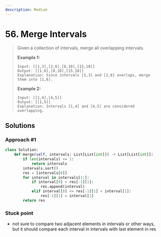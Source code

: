 ```yaml
---
description: Medium
---
```


# 56. Merge Intervals

> Given a collection of intervals, merge all overlapping intervals.
>
> **Example 1:**
>
> ```text
> Input: [[1,3],[2,6],[8,10],[15,18]]
> Output: [[1,6],[8,10],[15,18]]
> Explanation: Since intervals [1,3] and [2,6] overlaps, merge them into [1,6].
> ```
>
> **Example 2:**
>
> ```text
> Input: [[1,4],[4,5]]
> Output: [[1,5]]
> Explanation: Intervals [1,4] and [4,5] are considered overlapping.
> ```

## Solutions

### Approach \#1

```python
class Solution:
    def merge(self, intervals: List[List[int]]) -> List[List[int]]:
        if len(intervals) <= 1:
            return intervals
        intervals.sort()
        res = [intervals[0]]
        for interval in intervals[1:]:
            if interval[0] > res[-1][1]:
                res.append(interval)
            elif interval[0] <= res[-1][1] < interval[1]:
                res[-1][1] = interval[1]
        return res
```

### Stuck point

* not sure to compare two adjacent elements in intervals or other ways, but it should compare each interval in intervals with last element in res

